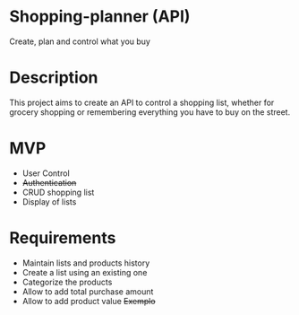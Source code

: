 # Shopping-planner (API)
Create, plan and control what you buy

# Description
This project aims to create an API to control a shopping list, whether for grocery shopping or remembering everything you have to buy on the street.

# MVP
- User Control
- <s>Authentication</s>
- CRUD shopping list
- Display of lists


# Requirements
- Maintain lists and products history
- Create a list using an existing one
- Categorize the products
- Allow to add total purchase amount
- Allow to add product value
  <s>Exemplo</s>
